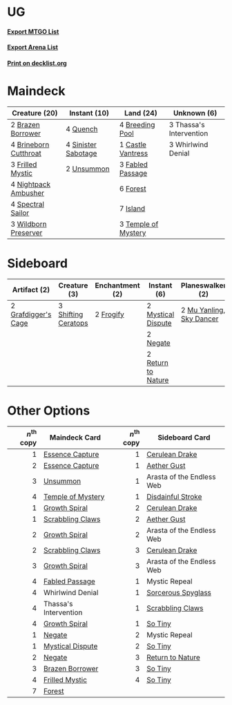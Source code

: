 # UG

#### [Export MTGO List](../collection/UG/UG.txt)
#### [Export Arena List](../collection/UG/UG_arena.txt)
#### [Print on decklist.org](http://decklist.org/?deckmain=2%09Brazen%20Borrower%0A4%09Breeding%20Pool%0A4%09Brineborn%20Cutthroat%0A1%09Castle%20Vantress%0A3%09Fabled%20Passage%0A6%09Forest%0A3%09Frilled%20Mystic%0A7%09Island%0A4%09Nightpack%20Ambusher%0A4%09Quench%0A4%09Sinister%20Sabotage%0A4%09Spectral%20Sailor%0A3%09Temple%20of%20Mystery%0A3%09Thassa's%20Intervention%0A2%09Unsummon%0A3%09Whirlwind%20Denial%0A3%09Wildborn%20Preserver&deckside=2%09Frogify%0A2%09Grafdigger's%20Cage%0A2%09Mu%20Yanling,%20Sky%20Dancer%0A2%09Mystical%20Dispute%0A2%09Negate%0A2%09Return%20to%20Nature%0A3%09Shifting%20Ceratops)
# Maindeck

|                                         Creature (20)                                          |                                         Instant (10)                                         |                                          Land (24)                                           |      Unknown (6)      |
|------------------------------------------------------------------------------------------------|----------------------------------------------------------------------------------------------|----------------------------------------------------------------------------------------------|-----------------------|
|2 [Brazen Borrower](http://gatherer.wizards.com/Pages/Card/Details.aspx?multiverseid=473001)    |4 [Quench](http://gatherer.wizards.com/Pages/Card/Details.aspx?multiverseid=457192)           |4 [Breeding Pool](http://gatherer.wizards.com/Pages/Card/Details.aspx?multiverseid=97088)     |3 Thassa's Intervention|
|4 [Brineborn Cutthroat](http://gatherer.wizards.com/Pages/Card/Details.aspx?multiverseid=466804)|4 [Sinister Sabotage](http://gatherer.wizards.com/Pages/Card/Details.aspx?multiverseid=452804)|1 [Castle Vantress](http://gatherer.wizards.com/Pages/Card/Details.aspx?multiverseid=473204)  |3 Whirlwind Denial     |
|3 [Frilled Mystic](http://gatherer.wizards.com/Pages/Card/Details.aspx?multiverseid=457318)     |2 [Unsummon](http://gatherer.wizards.com/Pages/Card/Details.aspx?multiverseid=136218)         |3 [Fabled Passage](http://gatherer.wizards.com/Pages/Card/Details.aspx?multiverseid=473206)   |                       |
|4 [Nightpack Ambusher](http://gatherer.wizards.com/Pages/Card/Details.aspx?multiverseid=466939) |                                                                                              |6 [Forest](http://gatherer.wizards.com/Pages/Card/Details.aspx?multiverseid=439860)           |                       |
|4 [Spectral Sailor](http://gatherer.wizards.com/Pages/Card/Details.aspx?multiverseid=466830)    |                                                                                              |7 [Island](http://gatherer.wizards.com/Pages/Card/Details.aspx?multiverseid=439857)           |                       |
|3 [Wildborn Preserver](http://gatherer.wizards.com/Pages/Card/Details.aspx?multiverseid=473144) |                                                                                              |3 [Temple of Mystery](http://gatherer.wizards.com/Pages/Card/Details.aspx?multiverseid=373571)|                       |


# Sideboard

|                                         Artifact (2)                                         |                                         Creature (3)                                         |                                  Enchantment (2)                                   |                                         Instant (6)                                         |                                         Planeswalker (2)                                          |
|----------------------------------------------------------------------------------------------|----------------------------------------------------------------------------------------------|------------------------------------------------------------------------------------|---------------------------------------------------------------------------------------------|---------------------------------------------------------------------------------------------------|
|2 [Grafdigger's Cage](http://gatherer.wizards.com/Pages/Card/Details.aspx?multiverseid=278452)|3 [Shifting Ceratops](http://gatherer.wizards.com/Pages/Card/Details.aspx?multiverseid=466948)|2 [Frogify](http://gatherer.wizards.com/Pages/Card/Details.aspx?multiverseid=473009)|2 [Mystical Dispute](http://gatherer.wizards.com/Pages/Card/Details.aspx?multiverseid=473020)|2 [Mu Yanling, Sky Dancer](http://gatherer.wizards.com/Pages/Card/Details.aspx?multiverseid=466822)|
|                                                                                              |                                                                                              |                                                                                    |2 [Negate](http://gatherer.wizards.com/Pages/Card/Details.aspx?multiverseid=423707)          |                                                                                                   |
|                                                                                              |                                                                                              |                                                                                    |2 [Return to Nature](http://gatherer.wizards.com/Pages/Card/Details.aspx?multiverseid=461102)|                                                                                                   |


# Other Options

|*n*<sup>th</sup> copy|                                       Maindeck Card                                        |*n*<sup>th</sup> copy|                                       Sideboard Card                                        |
|--------------------:|--------------------------------------------------------------------------------------------|--------------------:|---------------------------------------------------------------------------------------------|
|                    1|[Essence Capture](http://gatherer.wizards.com/Pages/Card/Details.aspx?multiverseid=457181)  |                    1|[Cerulean Drake](http://gatherer.wizards.com/Pages/Card/Details.aspx?multiverseid=466807)    |
|                    2|[Essence Capture](http://gatherer.wizards.com/Pages/Card/Details.aspx?multiverseid=457181)  |                    1|[Aether Gust](http://gatherer.wizards.com/Pages/Card/Details.aspx?multiverseid=466796)       |
|                    3|[Unsummon](http://gatherer.wizards.com/Pages/Card/Details.aspx?multiverseid=136218)         |                    1|Arasta of the Endless Web                                                                    |
|                    4|[Temple of Mystery](http://gatherer.wizards.com/Pages/Card/Details.aspx?multiverseid=373571)|                    1|[Disdainful Stroke](http://gatherer.wizards.com/Pages/Card/Details.aspx?multiverseid=420705) |
|                    1|[Growth Spiral](http://gatherer.wizards.com/Pages/Card/Details.aspx?multiverseid=457322)    |                    2|[Cerulean Drake](http://gatherer.wizards.com/Pages/Card/Details.aspx?multiverseid=466807)    |
|                    1|[Scrabbling Claws](http://gatherer.wizards.com/Pages/Card/Details.aspx?multiverseid=451173) |                    2|[Aether Gust](http://gatherer.wizards.com/Pages/Card/Details.aspx?multiverseid=466796)       |
|                    2|[Growth Spiral](http://gatherer.wizards.com/Pages/Card/Details.aspx?multiverseid=457322)    |                    2|Arasta of the Endless Web                                                                    |
|                    2|[Scrabbling Claws](http://gatherer.wizards.com/Pages/Card/Details.aspx?multiverseid=451173) |                    3|[Cerulean Drake](http://gatherer.wizards.com/Pages/Card/Details.aspx?multiverseid=466807)    |
|                    3|[Growth Spiral](http://gatherer.wizards.com/Pages/Card/Details.aspx?multiverseid=457322)    |                    3|Arasta of the Endless Web                                                                    |
|                    4|[Fabled Passage](http://gatherer.wizards.com/Pages/Card/Details.aspx?multiverseid=473206)   |                    1|Mystic Repeal                                                                                |
|                    4|Whirlwind Denial                                                                            |                    1|[Sorcerous Spyglass](http://gatherer.wizards.com/Pages/Card/Details.aspx?multiverseid=435407)|
|                    4|Thassa's Intervention                                                                       |                    1|[Scrabbling Claws](http://gatherer.wizards.com/Pages/Card/Details.aspx?multiverseid=451173)  |
|                    4|[Growth Spiral](http://gatherer.wizards.com/Pages/Card/Details.aspx?multiverseid=457322)    |                    1|[So Tiny](http://gatherer.wizards.com/Pages/Card/Details.aspx?multiverseid=473026)           |
|                    1|[Negate](http://gatherer.wizards.com/Pages/Card/Details.aspx?multiverseid=423707)           |                    2|Mystic Repeal                                                                                |
|                    1|[Mystical Dispute](http://gatherer.wizards.com/Pages/Card/Details.aspx?multiverseid=473020) |                    2|[So Tiny](http://gatherer.wizards.com/Pages/Card/Details.aspx?multiverseid=473026)           |
|                    2|[Negate](http://gatherer.wizards.com/Pages/Card/Details.aspx?multiverseid=423707)           |                    3|[Return to Nature](http://gatherer.wizards.com/Pages/Card/Details.aspx?multiverseid=461102)  |
|                    3|[Brazen Borrower](http://gatherer.wizards.com/Pages/Card/Details.aspx?multiverseid=473001)  |                    3|[So Tiny](http://gatherer.wizards.com/Pages/Card/Details.aspx?multiverseid=473026)           |
|                    4|[Frilled Mystic](http://gatherer.wizards.com/Pages/Card/Details.aspx?multiverseid=457318)   |                    4|[So Tiny](http://gatherer.wizards.com/Pages/Card/Details.aspx?multiverseid=473026)           |
|                    7|[Forest](http://gatherer.wizards.com/Pages/Card/Details.aspx?multiverseid=439860)           |                     |                                                                                             |

